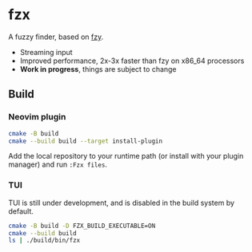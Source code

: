 # fzx

A fuzzy finder, based on [fzy](https://github.com/jhawthorn/fzy).

- Streaming input
- Improved performance, 2x-3x faster than fzy on x86_64 processors
- **Work in progress**, things are subject to change

## Build

### Neovim plugin

```sh
cmake -B build
cmake --build build --target install-plugin
```
Add the local repository to your runtime path (or install with your plugin manager) and
run `:Fzx files`.

### TUI

TUI is still under development, and is disabled in the build system by default.
```sh
cmake -B build -D FZX_BUILD_EXECUTABLE=ON
cmake --build build
ls | ./build/bin/fzx
```

